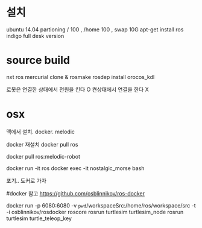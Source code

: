 
# 설치
ubuntu 14.04 partioning / 100 , /home 100 , swap 10G
apt-get install ros indigo full desk version

# source build
nxt ros mercurial clone & rosmake
rosdep install orocos_kdl

로봇은 연결한 상태에서 전원을 킨다 O
켠상태에서 연결을 한다 X


# osx
맥에서 설치. docker. melodic

docker 재설치
docker pull ros

docker pull ros:melodic-robot


docker run -it ros
docker exec -it nostalgic_morse bash

포기.. 도커로 가자

#docker
참고 https://github.com/osblinnikov/ros-docker

docker run -p 6080:6080 -v `pwd`/workspaceSrc:/home/ros/workspace/src -t -i osblinnikov/rosdocker
roscore
rosrun turtlesim turtlesim_node
rosrun turtlesim turtle_teleop_key
